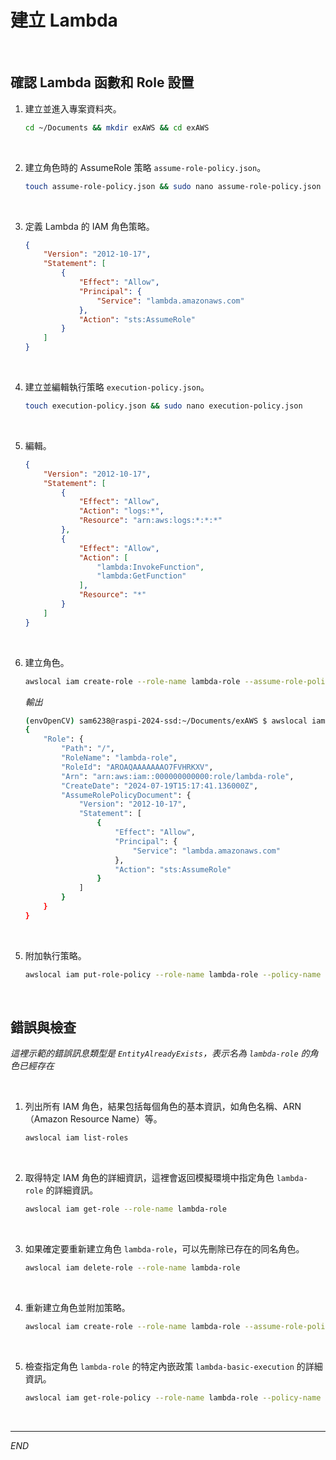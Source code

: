 # 建立 Lambda

<br>

## 確認 Lambda 函數和 Role 設置

1. 建立並進入專案資料夾。

    ```bash
    cd ~/Documents && mkdir exAWS && cd exAWS
    ```

<br>

2. 建立角色時的 AssumeRole 策略 `assume-role-policy.json`。

    ```bash
    touch assume-role-policy.json && sudo nano assume-role-policy.json
    ```

<br>

3. 定義 Lambda 的 IAM 角色策略。

    ```json
    {
        "Version": "2012-10-17",
        "Statement": [
            {
                "Effect": "Allow",
                "Principal": {
                    "Service": "lambda.amazonaws.com"
                },
                "Action": "sts:AssumeRole"
            }
        ]
    }
    ```

<br>

4. 建立並編輯執行策略 `execution-policy.json`。

    ```bash
    touch execution-policy.json && sudo nano execution-policy.json
    ```

<br>

5. 編輯。

    ```json
    {
        "Version": "2012-10-17",
        "Statement": [
            {
                "Effect": "Allow",
                "Action": "logs:*",
                "Resource": "arn:aws:logs:*:*:*"
            },
            {
                "Effect": "Allow",
                "Action": [
                    "lambda:InvokeFunction",
                    "lambda:GetFunction"
                ],
                "Resource": "*"
            }
        ]
    }
    ```

<br>

6. 建立角色。

    ```bash
    awslocal iam create-role --role-name lambda-role --assume-role-policy-document file://assume-role-policy.json
    ```

    _輸出_

    ```bash
    (envOpenCV) sam6238@raspi-2024-ssd:~/Documents/exAWS $ awslocal iam create-role --role-name lambda-role --assume-role-policy-document file://role-policy.json
    {
        "Role": {
            "Path": "/",
            "RoleName": "lambda-role",
            "RoleId": "AROAQAAAAAAAO7FVHRKXV",
            "Arn": "arn:aws:iam::000000000000:role/lambda-role",
            "CreateDate": "2024-07-19T15:17:41.136000Z",
            "AssumeRolePolicyDocument": {
                "Version": "2012-10-17",
                "Statement": [
                    {
                        "Effect": "Allow",
                        "Principal": {
                            "Service": "lambda.amazonaws.com"
                        },
                        "Action": "sts:AssumeRole"
                    }
                ]
            }
        }
    }
    ```

<br>

5. 附加執行策略。

    ```bash
    awslocal iam put-role-policy --role-name lambda-role --policy-name lambda-basic-execution --policy-document file://execution-policy.json
    ```

<br>

## 錯誤與檢查

_這裡示範的錯誤訊息類型是 `EntityAlreadyExists`，表示名為 `lambda-role` 的角色已經存在_

<br>

1. 列出所有 IAM 角色，結果包括每個角色的基本資訊，如角色名稱、ARN（Amazon Resource Name）等。

    ```bash
    awslocal iam list-roles
    ```

<br>

2. 取得特定 IAM 角色的詳細資訊，這裡會返回模擬環境中指定角色 `lambda-role` 的詳細資訊。

    ```bash
    awslocal iam get-role --role-name lambda-role
    ```

<br>

3. 如果確定要重新建立角色 `lambda-role`，可以先刪除已存在的同名角色。

    ```bash
    awslocal iam delete-role --role-name lambda-role
    ```

<br>

4. 重新建立角色並附加策略。

    ```bash
    awslocal iam create-role --role-name lambda-role --assume-role-policy-document file://assume-role-policy.json
    ```

<br>

5. 檢查指定角色 `lambda-role` 的特定內嵌政策 `lambda-basic-execution` 的詳細資訊。

    ```bash
    awslocal iam get-role-policy --role-name lambda-role --policy-name lambda-basic-execution
    ```

    <br>

___

_END_